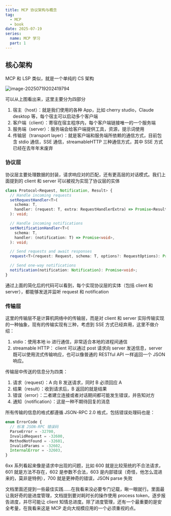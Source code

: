 ```yaml
---
title: MCP 协议架构与概念
tag:
  - MCP
  - book
date: 2025-07-19
series:
  name: MCP 学习
  part: 1
---
```


## 核心架构

MCP 和 LSP 类似，就是一个单纯的 CS 架构

![image-20250719202419794](https://2f0f3db.webp.li/2025/07/image-20250719202419794.png)

可以从上图看出来，这里主要分为四部分

1. 宿主（host）：就是我们使用的各种 App，比如 cherry studio，Claude desktop 等，每个宿主可以启动多个客户端
2. 客户端（client）：寄宿在宿主程序内，每个客户端链接唯一的一个服务端
3. 服务端（server）：服务端会给客户端提供工具，资源，提示词使用
4. 传输层（transport layer）：就是客户端和服务端所依赖的通信方式，目前包含 stdio 通信，SSE 通信，streamableHTTP 三种通信方式，其中 SSE 方式已经在去年年末废弃

### 协议层

协议层主要处理数据的封装，请求响应对的匹配，还有更高层的对话模式。我们上面提到的 client 和 server 可以被视为实现了协议层的实体

```typescript
class Protocol<Request, Notification, Result> {
  // Handle incoming requests
  setRequestHandler<T>(
    schema: T,
    handler: (request: T, extra: RequestHandlerExtra) => Promise<Result>,
  ): void;

  // Handle incoming notifications
  setNotificationHandler<T>(
    schema: T,
    handler: (notification: T) => Promise<void>,
  ): void;

  // Send requests and await responses
  request<T>(request: Request, schema: T, options?: RequestOptions): Promise<T>;

  // Send one-way notifications
  notification(notification: Notification): Promise<void>;
}
```

通过上面的简化后的代码可以看到，每个实现协议层的实体（包括 client 和 server），都能够发送并监听 request 和 notification

### 传输层

这里的传输层不是计算机网络中的传输层，而是对 client 和 server 实际传输实现的一种抽象，现有的传输实现有三种，考虑到 SSE 方式已经弃用，这里不做介绍：

1. stdio：使用本地 io 进行通信，非常适合本地的进程间通信
2. streamable HTTP： client 可以通过 post 请求向 server 发送信息，server 既可以使用流式传输响应，也可以像普通的 RESTful API 一样返回一个 JSON 响应。

传输层中传送的信息分为四类：

1. 请求（request）：A 向 B 发送请求，同时 B 必须回应 A
2. 结果（result）：收到请求后，B 返回的就是结果
3. 错误（error）：二者建立连接或者对话期间都可能发生错误，并告知对方
4. 通知（notification）：这是一种不期待回复的消息

所有传输的信息的格式都遵循 JSON-RPC 2.0 格式，包括错误处理码也是：

```typescript
enum ErrorCode {
  // 标准 JSON-RPC 错误码
  ParseError = -32700,
  InvalidRequest = -32600,
  MethodNotFound = -32601,
  InvalidParams = -32602,
  InternalError = -32603,
}
```

6xx 系列看起来像是请求中出现的问题，比如 600 就是比较笼统的不合法请求，601 就是方法不存在，602 是参数不合法，603 是内部错误（奇怪，他怎么混进来的，莫非是特例），700 就是更神奇的错误，JSON parse 失败

文档里面还提到一些最佳实践……在我看来没必要专门记载，瞅一眼就行。里面最让我好奇的是进度管理，文档提到要对耗时长的操作使用 process token，逐步报告进度，并尽可能让 client 知情总进度。除了进度管理，还有一个最重要的是安全考量，在我看来这是 MCP 走向大规模应用的一个必须重视的点。

